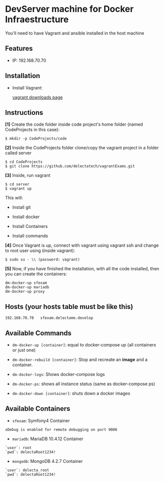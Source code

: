 # DevServer machine for Docker Infraestructure

You'll need to have Vagrant and ansible installed in the host machine

Features
--------
- IP: 192.168.70.70

Installation
------------

- Install Vagrant:

    [vagrant downloads page](https://www.vagrantup.com/downloads.html)

Instructions
------------

**[1]** Create the code folder inside code project's home folder (named CodeProjects in this case):

```
$ mkdir -p CodeProjects/code
```

**[2]** Inside the CodeProjects folder clone/copy the vagrant project in a folder called server

```
$ cd CodeProjects
$ git clone https://github.com/delectatech/vagrantExams.git
```

**[3]** Inside, run vagrant

```
$ cd server
$ vagrant up
```
This will:

- Install git

- Install docker

- Install Containers

- Install commands

**[4]** Once Vagrant is up, connect with vagrant using vagrant ssh and change to root user using (inside vagrant):
```
$ sudo su - \\ (password: vagrant)
```

**[5]** Now, if you have finished the installation, with all the code installed, then you can create the containers:
```
dm-docker-up sfexam
dm-docker-up mariadb
dm-docker-up proxy
```

Hosts (your hosts table must be like this)
-------------------

```
192.168.70.70   sfexam.delectame.develop
```

Available Commands
-------------------

- `dm-docker-up [container]`: equal to docker-compose up (all containers or just one)

- `dm-docker-rebuild [container]`: Stop and recreate an **image** and a container.

- `dm-docker-logs`: Shows docker-compose logs

- `dm-docker-ps`: shows all instance status (same as docker-compose ps)

- `dm-docker-down [container]`: shuts down a docker images

Available Containers
-------------------

- `sfexam`: Symfony4 Container

```
xDebug is enabled for remote debugging on port 9006
```

- `mariadb`: MariaDB 10.4.12 Container 

```
`user`: root 
`pwd`: delectaRoot1234! 
```

- `mongodb`: MongoDB 4.2.7 Container

```
`user`: delecta_root 
`pwd`: delectaRoot1234!
```
